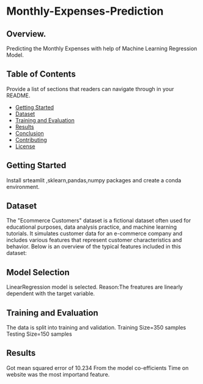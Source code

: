 # Monthly-Expenses-Prediction
## Overview.
Predicting the Monthly Expenses with help of Machine Learning Regression Model.

## Table of Contents
Provide a list of sections that readers can navigate through in your README.

- [Getting Started](#getting-started)
- [Dataset](#dataset)
- [Training and Evaluation](#training-and-evaluation)
- [Results](#results)
- [Conclusion](#conclusion)
- [Contributing](#contributing)
- [License](#license)

## Getting Started
Install srteamlit ,sklearn,pandas,numpy packages and create a conda environment.

## Dataset
The "Ecommerce Customers" dataset is a fictional dataset often used for educational purposes, data analysis practice, and machine learning tutorials. It simulates customer data for an e-commerce company and includes various features that represent customer characteristics and behavior. Below is an overview of the typical features included in this dataset:

## Model Selection
LinearRegression model is selected.
Reason:The freatures are linearly dependent with the target variable.

## Training and Evaluation
The data is split into training and validation.
Training Size=350 samples
Testing Size=150 samples

## Results
Got mean squared error of 10.234
From the model co-efficients Time on website was the most importand feature.

